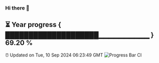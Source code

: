 ### Hi there 👋
⏳ Year progress { ████████████████████▁▁▁▁▁▁▁▁▁▁ } 69.20 %
---
⏰ Updated on Tue, 10 Sep 2024 06:23:49 GMT
![Progress Bar CI](https://github.com/liununu/liununu/workflows/Progress%20Bar%20CI/badge.svg)
